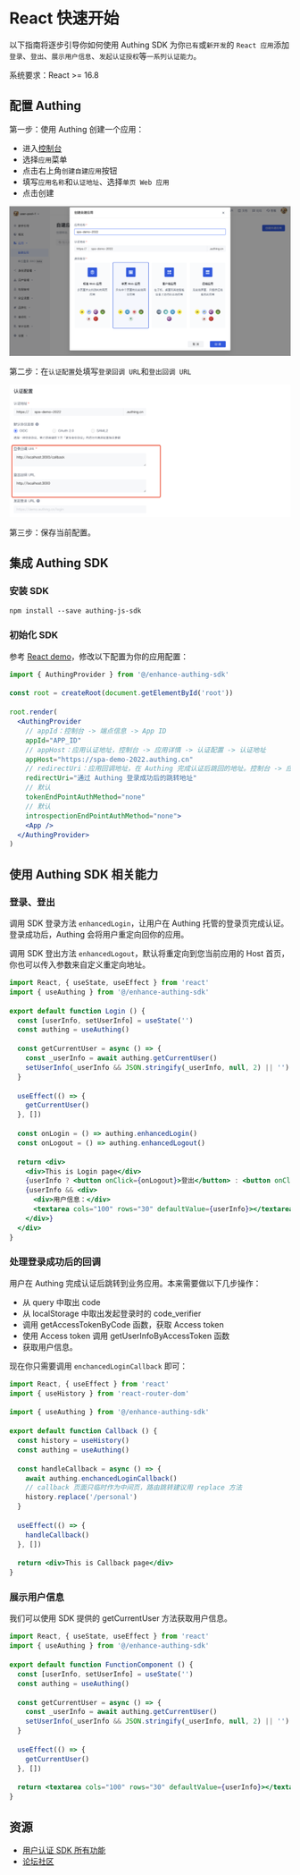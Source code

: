 # React 快速开始

以下指南将逐步引导你如何使用 Authing SDK 为你`已有`或`新开发`的 `React 应用`添加`登录`、`登出`、`展示用户信息`、`发起认证授权`等`一系列认证能力`。

系统要求：React >= 16.8

## 配置 Authing

第一步：使用 Authing 创建一个应用：

- 进入<a href="https://console.authing.cn/" target="blank">控制台</a>
- 选择`应用`菜单
- 点击右上角`创建自建应用`按钮
- 填写`应用名称`和`认证地址`、选择`单页 Web 应用`
- 点击创建

![image](./doc-assets/1.png)

第二步：在`认证配置`处填写`登录回调 URL`和`登出回调 URL`

![image](./doc-assets/2.png)

第三步：保存当前配置。

## 集成 Authing SDK

### 安装 SDK

``` shell
npm install --save authing-js-sdk
```

### 初始化 SDK

参考 [React demo](./index.jsx)，修改以下配置为你的应用配置：

``` jsx
import { AuthingProvider } from '@/enhance-authing-sdk'

const root = createRoot(document.getElementById('root'))

root.render(
  <AuthingProvider
    // appId：控制台 -> 端点信息 -> App ID
    appId="APP_ID"
    // appHost：应用认证地址，控制台 -> 应用详情 -> 认证配置 -> 认证地址
    appHost="https://spa-demo-2022.authing.cn"
    // redirectUri：应用回调地址，在 Authing 完成认证后跳回的地址。控制台 -> 应用详情 -> 认证配置 -> 登录回调 URL
    redirectUri="通过 Authing 登录成功后的跳转地址"
    // 默认
    tokenEndPointAuthMethod="none"
    // 默认
    introspectionEndPointAuthMethod="none">
    <App />
  </AuthingProvider>
)
```

## 使用 Authing SDK 相关能力

### 登录、登出

调用 SDK 登录方法 `enhancedLogin`，让用户在 Authing 托管的登录页完成认证。登录成功后，Authing 会将用户重定向回你的应用。

调用 SDK 登出方法 `enhancedLogout`，默认将重定向到您当前应用的 Host 首页，你也可以传入参数来自定义重定向地址。

``` jsx
import React, { useState, useEffect } from 'react'
import { useAuthing } from '@/enhance-authing-sdk'

export default function Login () {
  const [userInfo, setUserInfo] = useState('')
  const authing = useAuthing()

  const getCurrentUser = async () => {
    const _userInfo = await authing.getCurrentUser()
    setUserInfo(_userInfo && JSON.stringify(_userInfo, null, 2) || '')
  }

  useEffect(() => {
    getCurrentUser()
  }, [])

  const onLogin = () => authing.enhancedLogin()
  const onLogout = () => authing.enhancedLogout()

  return <div>
    <div>This is Login page</div>
    {userInfo ? <button onClick={onLogout}>登出</button> : <button onClick={onLogin}>登录</button>}
    {userInfo && <div>
      <div>用户信息：</div>
      <textarea cols="100" rows="30" defaultValue={userInfo}></textarea>
    </div>}
  </div>
}
```

### 处理登录成功后的回调

用户在 Authing 完成认证后跳转到业务应用。本来需要做以下几步操作：

- 从 query 中取出 code
- 从 localStorage 中取出发起登录时的 code_verifier
- 调用 getAccessTokenByCode 函数，获取 Access token
- 使用 Access token 调用 getUserInfoByAccessToken 函数
- 获取用户信息。

现在你只需要调用 `enchancedLoginCallback` 即可：

``` jsx
import React, { useEffect } from 'react'
import { useHistory } from 'react-router-dom'

import { useAuthing } from '@/enhance-authing-sdk'

export default function Callback () {
  const history = useHistory()
  const authing = useAuthing()

  const handleCallback = async () => {
    await authing.enchancedLoginCallback()
    // callback 页面只临时作为中间页，路由跳转建议用 replace 方法
    history.replace('/personal')
  }

  useEffect(() => {
    handleCallback()
  }, [])

  return <div>This is Callback page</div>
}
```

### 展示用户信息

我们可以使用 SDK 提供的 getCurrentUser 方法获取用户信息。

``` jsx
import React, { useState, useEffect } from 'react'
import { useAuthing } from '@/enhance-authing-sdk'

export default function FunctionComponent () {
  const [userInfo, setUserInfo] = useState('')
  const authing = useAuthing()

  const getCurrentUser = async () => {
    const _userInfo = await authing.getCurrentUser()
    setUserInfo(_userInfo && JSON.stringify(_userInfo, null, 2) || '')
  }

  useEffect(() => {
    getCurrentUser()
  }, [])

  return <textarea cols="100" rows="30" defaultValue={userInfo}></textarea>
}
```

## 资源

- [用户认证 SDK 所有功能](https://docs.authing.cn/v2/reference/sdk-for-node/authentication/)
- [论坛社区](https://forum.authing.cn/)
